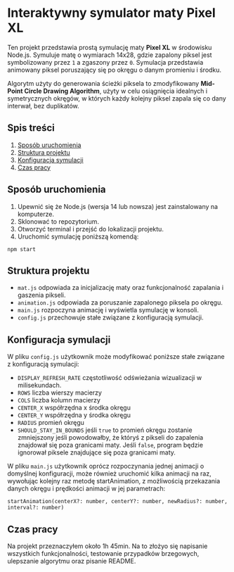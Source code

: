 # Interaktywny symulator maty Pixel XL

Ten projekt przedstawia prostą symulację maty **Pixel XL** w środowisku Node.js. Symuluje matę o wymiarach 14x28, gdzie zapalony piksel jest symbolizowany przez `1` a zgaszony przez `0`. Symulacja przedstawia animowany piksel poruszający się po okręgu o danym promieniu i środku.

Algorytm użyty do generowania ścieżki piksela to zmodyfikowany **Mid-Point Circle Drawing Algorithm**, użyty w celu osiągnięcia idealnych i symetrycznych okręgów, w których każdy kolejny piksel zapala się co dany interwał, bez duplikatów.

## Spis treści
1. [Sposób uruchomienia](#sposób-uruchomienia)
2. [Struktura projektu](#struktura-projektu)
3. [Konfiguracja symulacji](#konfiguracja-symulacji)
3. [Czas pracy](#czas-pracy)

## Sposób uruchomienia
1. Upewnić się że Node.js (wersja 14 lub nowsza) jest zainstalowany na komputerze.
2. Sklonować to repozytorium.
3. Otworzyć terminal i przejść do lokalizacji projektu.
4. Uruchomić symulację poniższą komendą:
```
npm start
```

## Struktura projektu
- `mat.js` odpowiada za inicjalizację maty oraz funkcjonalność zapalania i gaszenia pikseli.
- `animation.js` odpowiada za poruszanie zapalonego piksela po okręgu.
- `main.js` rozpoczyna animację i wyświetla symulację w konsoli.
- `config.js` przechowuje stałe związane z konfiguracją symulacji.

## Konfiguracja symulacji
W pliku `config.js` użytkownik może modyfikować poniższe stałe związane z konfiguracją symulacji:
- `DISPLAY_REFRESH_RATE` częstotliwość odświeżania wizualizacji w milisekundach.
- `ROWS` liczba wierszy macierzy
- `COLS` liczba kolumn macierzy
- `CENTER_X` współrzędna x środka okręgu
- `CENTER_Y` współrzędna y środka okręgu
- `RADIUS` promień okręgu
- `SHOULD_STAY_IN_BOUNDS` jeśli `true` to promień okręgu zostanie zmniejszony jeśli powodowałby, że któryś z pikseli do zapalenia znajdował się poza granicami maty. Jeśli `false`, program będzie ignorował piksele znajdujące się poza granicami maty.

W pliku `main.js` użytkownik oprócz rozpoczynania jednej animacji o domyślnej konfiguracji, może również uruchomić kilka animacji na raz, wywołując kolejny raz metodę startAnimation, z możliwością przekazania danych okręgu i prędkości animacji w jej parametrach:

`startAnimation(centerX?: number, centerY?: number, newRadius?: number, interval?: number)`

## Czas pracy
Na projekt przeznaczyłem około 1h 45min. Na to złożyo się napisanie wszystkich funkcjonalności, testowanie przypadków brzegowych, ulepszanie algorytmu oraz pisanie README.